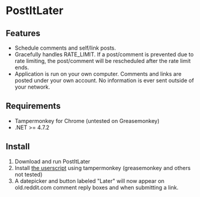 # PostItLater
## Features
* Schedule comments and self/link posts.
* Gracefully handles RATE_LIMIT. If a post/comment is prevented due to rate limiting, the post/comment will be rescheduled after the rate limit ends.
* Application is run on your own computer. Comments and links are posted under your own account. No information is ever sent outside of your network. 
## Requirements
* Tampermonkey for Chrome (untested on Greasemonkey)
* .NET >= 4.7.2
## Install
1. Download and run PostItLater 
2. Install [the userscript](https://greasyfork.org/en/scripts/386522-postitlater) using tampermonkey (greasemonkey and others not tested)
3. A datepicker and button labeled "Later" will now appear on old.reddit.com comment reply boxes and when submitting a link.

